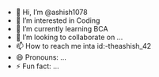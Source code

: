 - 👋 Hi, I’m @ashish1078
- 👀 I’m interested in Coding
- 🌱 I’m currently learning BCA
- 💞️ I’m looking to collaborate on ...
- 📫 How to reach me inta id:-theashish_42
- 😄 Pronouns: ...
- ⚡ Fun fact: ...

<!---
ashish1078/ashish1078 is a ✨ special ✨ repository because its `README.md` (this file) appears on your GitHub profile.
You can click the Preview link to take a look at your changes.
--->
